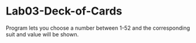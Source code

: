 # Lab03-Deck-of-Cards
Program lets you choose a number between 1-52 and the corresponding suit and value will be shown.
